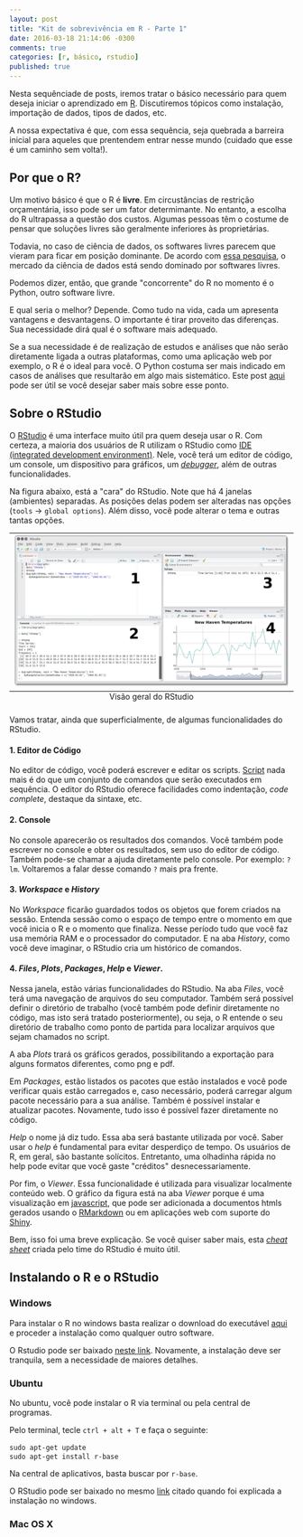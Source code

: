 ```yaml
---
layout: post
title: "Kit de sobrevivência em R - Parte 1"
date: 2016-03-18 21:14:06 -0300
comments: true
categories: [r, básico, rstudio]
published: true
---
```


Nesta sequênciade de posts, iremos tratar o básico necessário para quem deseja iniciar o aprendizado em [R](https://www.r-project.org/about.html). Discutiremos tópicos como instalação, importação de dados, tipos de dados, etc. 

A nossa expectativa é que, com essa sequência, seja quebrada a barreira inicial para aqueles que prentendem entrar nesse mundo (cuidado que esse é um caminho sem volta!).

<!-- More -->

## Por que o R?

Um motivo básico é que o R é **livre**. Em circustâncias de restrição orçamentária, isso pode ser um fator determimante. No entanto, a escolha do R ultrapassa a questão dos custos. Algumas pessoas têm o costume de pensar que soluções livres são geralmente inferiores às proprietárias.

Todavia, no caso de ciência de dados, os softwares livres parecem que vieram para ficar em posição dominante. De acordo com [essa pesquisa](http://blog.dominodatalab.com/open-source-winning-against-proprietary-data-science-vendors/), o mercado da ciência de dados está sendo dominado por softwares livres.

Podemos dizer, então, que grande "concorrente" do R no momento é o Python, outro software livre. 

E qual seria o melhor? Depende. Como tudo na vida, cada um apresenta vantagens e desvantagens. O importante é tirar proveito das diferenças. Sua necessidade dirá qual é o software mais adequado. 

Se a sua necessidade é de realização de estudos e análises que não serão diretamente ligada a outras plataformas, como uma aplicação web por exemplo, o R é o ideal para você. O Python costuma ser mais indicado em casos de análises que resultarão em algo mais sistemático. Este post [aqui](http://www.kdnuggets.com/2015/05/r-vs-python-data-science.html) pode ser útil se você desejar saber mais sobre esse ponto.

## Sobre o RStudio

O [RStudio](https://www.rstudio.com/) é uma interface muito útil pra quem deseja usar o R. Com certeza, a maioria dos usuários de R utilizam o RStudio como [IDE (integrated development environment)](https://pt.wikipedia.org/wiki/Ambiente_de_desenvolvimento_integrado). Nele, você terá um editor de código, um console, um dispositivo para gráficos, um [_debugger_](https://pt.wikipedia.org/wiki/Depura%C3%A7%C3%A3o), além de outras funcionalidades. 

Na figura abaixo, está a "cara" do RStudio. Note que há 4 janelas (ambientes) separadas. As posições delas podem ser alteradas nas opções (`tools` -> `global options`). Além disso, você pode alterar o tema e outras tantas opções. 

<table class="image">
<caption align="bottom">Visão geral do RStudio</caption>
<tr><td><img src="/images/RStudio_001.png" alt="Uma visão geral do RStudio"/></td></tr>
</table>
<p></p>


Vamos tratar, ainda que superficialmente, de algumas funcionalidades do RStudio. 

#### 1. Editor de Código
No editor de código, você poderá escrever e editar os scripts. [Script](https://pt.wikipedia.org/wiki/Linguagem_de_script) nada mais é do que um conjunto de comandos que serão executados em sequência. O editor do RStudio oferece facilidades como indentação, _code complete_, destaque da sintaxe, etc. 

#### 2. Console
No console aparecerão os resultados dos comandos. Você também pode escrever no console e obter os resultados, sem uso do editor de código. Também pode-se chamar a ajuda diretamente pelo console. Por exemplo: `?lm`. Voltaremos a falar desse comando `?` mais pra frente.

#### 3. _Workspace_ e _History_
No _Workspace_ ficarão guardados todos os objetos que forem criados na sessão. Entenda sessão como o espaço de tempo entre o momento em que você inicia o R e o momento que finaliza. Nesse período tudo que você faz usa memória RAM e o processador do computador. E na aba _History_, como você deve imaginar, o RStudio cria um histórico de comandos. 

#### 4. _Files_, _Plots_, _Packages_, _Help_ e _Viewer_.
Nessa janela, estão várias funcionalidades do RStudio. Na aba _Files_, você terá uma navegação de arquivos do seu computador. Também será possível definir o diretório de trabalho (você também pode definir diretamente no código, mas isto será tratado posteriormente), ou seja, o R  entende o seu diretório de trabalho como ponto de partida para localizar arquivos que sejam chamados no script.

A aba _Plots_ trará os gráficos gerados, possibilitando a exportação para alguns formatos diferentes, como png e pdf.  

Em _Packages_, estão listados os pacotes que estão instalados e você pode verificar quais estão carregados e, caso necessário, poderá carregar algum pacote necessário para a sua análise. Também é possível instalar e atualizar pacotes. Novamente, tudo isso é possível fazer diretamente no código.

_Help_ o nome já diz tudo. Essa aba será bastante utilizada por você. Saber usar o _help_ é fundamental para evitar desperdiço de tempo. Os usuários de R, em geral, são bastante solícitos. Entretanto, uma olhadinha rápida no help pode evitar que você gaste "créditos" desnecessariamente. 

Por fim, o _Viewer_. Essa funcionalidade é utilizada para visualizar localmente conteúdo web. O gráfico da figura está na aba _Viewer_ porque é uma visualização em [javascript](https://pt.wikipedia.org/wiki/JavaScript), que pode ser adicionada a documentos htmls gerados usando o [RMarkdown](http://rmarkdown.rstudio.com/) ou em aplicações web com suporte do [Shiny](http://shiny.rstudio.com/).


Bem, isso foi uma breve explicação. Se você quiser saber mais, esta [_cheat sheet_](http://www.rstudio.com/wp-content/uploads/2016/01/rstudio-IDE-cheatsheet.pdf) criada pelo time do RStudio é muito útil.
	

## Instalando o R e o RStudio

### Windows

Para instalar o R no windows basta realizar o download do executável [aqui](https://cran.r-project.org/bin/windows/base/) e proceder a instalação como qualquer outro software. 

O Rstudio pode ser baixado [neste link](https://www.rstudio.com/products/rstudio/download/). Novamente, a instalação deve ser tranquila, sem a necessidade de maiores detalhes.

### Ubuntu

No ubuntu, você pode instalar o R via terminal ou pela central de programas.

Pelo terminal, tecle `ctrl + alt + T` e faça o seguinte:

```
sudo apt-get update
sudo apt-get install r-base
```

Na central de aplicativos, basta buscar por `r-base`.

O RStudio pode ser baixado no mesmo [link](https://www.rstudio.com/products/rstudio/download/) citado quando foi explicada a instalação no windows.

### Mac OS X